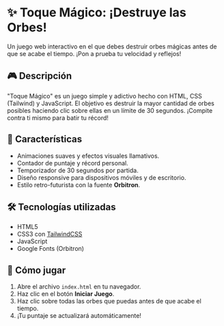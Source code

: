 # ✨ Toque Mágico: ¡Destruye las Orbes!

Un juego web interactivo en el que debes destruir orbes mágicas antes de que se acabe el tiempo. ¡Pon a prueba tu velocidad y reflejos!

## 🎮 Descripción

"Toque Mágico" es un juego simple y adictivo hecho con HTML, CSS (Tailwind) y JavaScript. El objetivo es destruir la mayor cantidad de orbes posibles haciendo clic sobre ellas en un límite de 30 segundos. ¡Compite contra ti mismo para batir tu récord!

## 🧩 Características

- Animaciones suaves y efectos visuales llamativos.
- Contador de puntaje y récord personal.
- Temporizador de 30 segundos por partida.
- Diseño responsive para dispositivos móviles y de escritorio.
- Estilo retro-futurista con la fuente **Orbitron**.

## 🛠️ Tecnologías utilizadas

- HTML5
- CSS3 con [TailwindCSS](https://tailwindcss.com/)
- JavaScript
- Google Fonts (Orbitron)

## 🚀 Cómo jugar

1. Abre el archivo `index.html` en tu navegador.
2. Haz clic en el botón **Iniciar Juego**.
3. Haz clic sobre todas las orbes que puedas antes de que acabe el tiempo.
4. ¡Tu puntaje se actualizará automáticamente!
